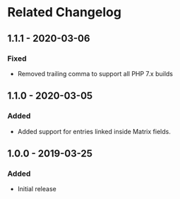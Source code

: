 # Related Changelog

## 1.1.1 - 2020-03-06
### Fixed
- Removed trailing comma to support all PHP 7.x builds

## 1.1.0 - 2020-03-05
### Added
- Added support for entries linked inside Matrix fields.

## 1.0.0 - 2019-03-25
### Added
- Initial release
